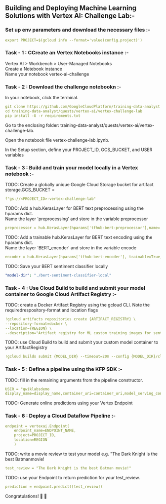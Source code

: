 ## Building and Deploying Machine Learning Solutions with Vertex AI: Challenge Lab:-

### Set up env parameters and download the necessary files :-

```yaml
export PROJECT=$(gcloud info --format='value(config.project)')

```

### Task - 1 : CCreate an Vertex Notebooks instance :-

Vertex AI > Workbench > User-Managed Notebooks  
Create a Notebook instance  
Name your notebook vertex-ai-challenge

### Task - 2 : Download the challenge notebookn :-
In your notebook, click the terminal.
```yaml
git clone https://github.com/GoogleCloudPlatform/training-data-analyst
cd training-data-analyst/quests/vertex-ai/vertex-challenge-lab
pip install -U -r requirements.txt

```
Go to the enclosing folder: training-data-analyst/quests/vertex-ai/vertex-challenge-lab.  

Open the notebook file vertex-challenge-lab.ipynb.  

In the Setup section, define your PROJECT_ID, GCS_BUCKET, and USER variables  

### Task - 3 : Build and train your model locally in a Vertex notebook :-

TODO: Create a globally unique Google Cloud Storage bucket for artifact storage.GCS_BUCKET = 
```yaml
f"gs://<PROJECT_ID>-vertex-challenge-lab"
```

TODO: Add a hub.KerasLayer for BERT text preprocessing using the hparams dict.   
Name the layer 'preprocessing' and store in the variable preprocessor

```yaml
preprocessor = hub.KerasLayer(hparams['tfhub-bert-preprocessor'],name='preprocessing')
```
TODO: Add a trainable hub.KerasLayer for BERT text encoding using the hparams dict.  
Name the layer 'BERT_encoder' and store in the variable encode
```yaml
encoder = hub.KerasLayer(hparams['tfhub-bert-encoder'], trainable=True,name='BERT_encoder')
```

TODO: Save your BERT sentiment classifier locally
```yaml
"model-dir": "./bert-sentiment-classifier-local"
```
### Task - 4 : Use Cloud Build to build and submit your model container to Google Cloud Artifact Registry :-

TODO: create a Docker Artifact Registry using the gcloud CLI. Note the requiredrespository-format and location flags
```yaml
!gcloud artifacts repositories create {ARTIFACT_REGISTRY} \
--repository-format=docker \
--location={REGION} \
--description="Artifact registry for ML custom training images for sentiment classification"
```

TODO: use Cloud Build to build and submit your custom model container to your ArtifactRegistry 
```yaml
!gcloud builds submit {MODEL_DIR} --timeout=20m --config {MODEL_DIR}/cloudbuild.yaml
```

### Task - 5 : Define a pipeline using the KFP SDK :-

TODO: fill in the remaining arguments from the pipeline constructor.
```yaml
USER = "qwiklabsdemo
display_name=display_name,container_uri=container_uri,model_serving_container_image_uri=model_serving_container_image_uri,base_output_dir=GCS_BASE_OUTPUT_DIR,
```
TODO: Generate online predictions using your Vertex Endpoint

### Task - 6 : Deploy a Cloud Dataflow Pipeline :-
```yaml
endpoint = vertexai.Endpoint(
    endpoint_name=ENDPOINT_NAME,
    project=PROJECT_ID,
    location=REGION
    )    
```

TODO: write a movie review to test your model e.g. "The Dark Knight is the best Batmanmovie!
```yaml
test_review = "The Dark Knight is the best Batman movie!" 

```
TODO: use your Endpoint to return prediction for your test_review.
```yaml
prediction = endpoint.predict([test_review])

```

Congratulations! :beer: :beer: